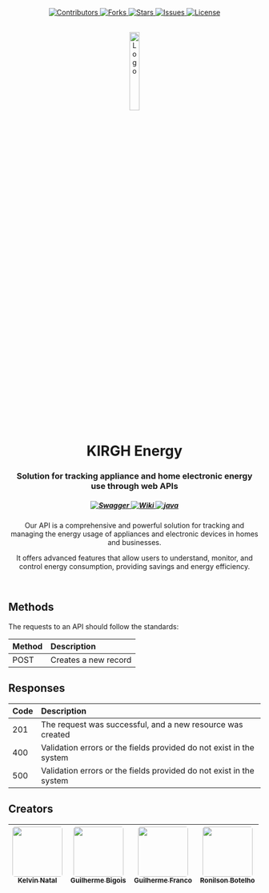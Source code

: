 <p align="center">
	<a href="https://github.com/bigois/kirgh-energy/graphs/contributors" target="_blank">
		<img src="https://img.shields.io/badge/CONTRIBUTORS-5-orange.svg?style=for-the-badge" alt="Contributors">
	</a>
	<a href="https://github.com/bigois/kirgh-energy/network/members" target="_blank">
		<img src="https://img.shields.io/github/forks/bigois/kirgh-energy.svg?style=for-the-badge" alt="Forks">
	</a>
	<a href="https://github.com/bigois/kirgh-energy/stargazers" target="_blank">
		<img src="https://img.shields.io/github/stars/bigois/kirgh-energy.svg?style=for-the-badge" alt="Stars">
	</a>
	<a href="https://github.com/bigois/kirgh-energy/issues" target="_blank">
		<img src="https://img.shields.io/github/issues/bigois/kirgh-energy.svg?style=for-the-badge" alt="Issues">
	</a>
	<a href="https://github.com/bigois/kirgh-energy/blob/master/LICENSE" target="_blank">
		<img src="https://img.shields.io/github/license/bigois/kirgh-energy.svg?style=for-the-badge" alt="License">
	</a>
</p>
<p align="center">
	<br/>
	<a href="https://github.com/bigois/kirgh-energy" target="_blank">
		<img src="https://github.com/bigois/kirgh-energy/blob/main/docs/images/logo-kirgh.png?raw=true" alt="Logo" width="20%" height="20%">
	</a>
	<h1 align="center">KIRGH Energy</h1>
	<p align="center">
		<h3 align="center">Solution for tracking appliance and home electronic energy use through web APIs</h3>
		<h5 align="center">
            <a href="https://kirgh-energy.up.railway.app/swagger-ui/index.html" target="_blank">
                <img src="https://img.shields.io/badge/Swagger-25D366?style=for-the-badge" alt="Swagger">
            </a>
            <a href="https://bigois.github.io/kirgh-energy" target="_blank">
                <img src="https://img.shields.io/badge/Wiki-5739CE?style=for-the-badge" alt="Wiki">
            </a>
            <a href="https://htmlpreview.github.io/?https://github.com/bigois/kirgh-energy/blob/main/docs/javadoc/index.html" target="_blank">
                <img src="https://img.shields.io/badge/Javadocs-ED8B00?style=for-the-badge" alt="java">
            </a>
		</h5>
        <p align="center">Our API is a comprehensive and powerful solution for tracking and managing the energy usage of appliances and electronic devices in homes and businesses.</p>
        <p align="center">It offers advanced features that allow users to understand, monitor, and control energy consumption, providing savings and energy efficiency.</p>
	</p>
    <br>
</p>

## Methods

The requests to an API should follow the standards:

| Method  | Description           |
|:--------|:----------------------|
| POST    | Creates a new record  |

## Responses

| Code    | Description                                                         |
|:--------|:--------------------------------------------------------------------|
| 201     | The request was successful, and a new resource was created          |
| 400     | Validation errors or the fields provided do not exist in the system |
| 500     | Validation errors or the fields provided do not exist in the system |

## Creators

| [<img src="https://avatars.githubusercontent.com/u/39775603?v=4" width=100 style="border-radius: 5px;"><br><sub>Kelvin Natal</sub>](https://www.linkedin.com/in/kelvin-natal-40ba681a1) | [<img src="https://avatars.githubusercontent.com/u/22408258?v=4" width=100 style="border-radius: 5px;"><br><sub>Guilherme Bigois</sub>](https://www.linkedin.com/in/bigois) | [<img src="https://avatars.githubusercontent.com/u/94026036?v=4" width=100 style="border-radius: 5px;"><br><sub>Guilherme Franco</sub>](https://www.linkedin.com/in/guilherme-franco-21792a135) | [<img src="https://avatars.githubusercontent.com/u/54298684?v=4" width=100 style="border-radius: 5px;"><br><sub>Ronilson Botelho</sub>](https://www.linkedin.com/in/ronilson-alves-63b57a138) |
|:---------------------------------------------------------------------------------------------------------------------------------------------------------------------------------------:|:---------------------------------------------------------------------------------------------------------------------------------------------------------------------------:|:-----------------------------------------------------------------------------------------------------------------------------------------------------------------------------------------------:|:---------------------------------------------------------------------------------------------------------------------------------------------------------------------------------------------:|
